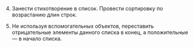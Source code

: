 4.   Занести стихотворение в список. Провести сортировку по возрастанию длин строк.

5. Не используя вспомогательных объектов, переставить отрицательные элементы данного списка в конец, а положительные — в начало списка.
